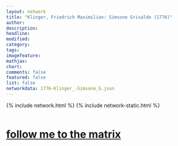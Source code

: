 ```yaml
---
layout: network
title: "Klinger, Friedrich Maximilian: Simsone Grisaldo (1776)"
author:
description:
headline:
modified:
category:
tags: 
imagefeature: 
mathjax: 
chart: 
comments: false
featured: false
list: false
networkdata: 1776-Klinger_-Simsone_G.json
---
```

{% include network.html %}
{% include network-static.html %}
<div class="row">
  <div class="small-5 small-centered columns"><a href="/matrix443"><h1>follow me to the matrix</h1></a>
</div>
</div>
